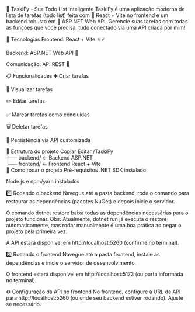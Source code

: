 🚀 TaskiFy - Sua Todo List Inteligente
TaskiFy é uma aplicação moderna de lista de tarefas (todo list) feita com 💙 React + Vite no frontend e um backend robusto em 🧱 ASP.NET Web API.
Gerencie suas tarefas com todas as funções que você precisa, tudo conectado via uma API criada por mim!

🔧 Tecnologias
Frontend: React + Vite ⚛️⚡

Backend: ASP.NET Web API 🧱

Comunicação: API REST 🚦

📋 Funcionalidades
➕ Criar tarefas

👀 Visualizar tarefas

✏️ Editar tarefas

✅ Marcar tarefas como concluídas

🗑️ Deletar tarefas

🔄 Persistência via API customizada

📁 Estrutura do projeto
Copiar
Editar
/TaskiFy  
├── backend/   ← Backend ASP.NET  
└── frontend/  ← Frontend React + Vite  
🚀 Como rodar o projeto
Pré-requisitos
.NET SDK instalado

Node.js e npm/yarn instalados

1️⃣ Rodando o backend
Navegue até a pasta backend, rode o comando para restaurar as dependências (pacotes NuGet) e depois inicie o servidor.

O comando dotnet restore baixa todas as dependências necessárias para o projeto funcionar.
Obs: Atualmente, dotnet run já executa o restore automaticamente, mas rodar manualmente é uma boa prática ao pegar o projeto pela primeira vez.

A API estará disponível em http://localhost:5260 (confirme no terminal).

2️⃣ Rodando o frontend
Navegue até a pasta frontend, instale as dependências e inicie o servidor de desenvolvimento.

O frontend estará disponível em http://localhost:5173 (ou porta informada no terminal).

⚙️ Configuração da API no frontend
No frontend, configure a URL da API para http://localhost:5260 (ou onde seu backend estiver rodando). Ajuste se necessário.


